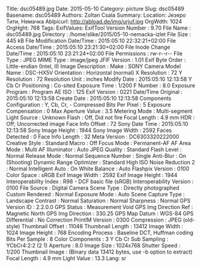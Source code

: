 Title: dsc05489.jpg
Date: 2015-05-10
Category: picture
Slug: dsc05489
Basename: dsc05489
Authors: Zoltan Csala
Summary:
Location: Језеро Тити, Немачка
Ablpicurl: http://abload.de/img/urjuf.jpg
OrgWdth: 1024
OrgHght: 768
Tags:
ExifValues: ExifTool Version Number : 9.70
            File Name : dsc05489.jpg
            Directory : /home/slike/2015/05-10-nemacka-izlet
            File Size : 445 kB
            File Modification Date/Time : 2015:05:10 22:32:21+02:00
            File Access Date/Time : 2015:05:10 23:21:30+02:00
            File Inode Change Date/Time : 2015:05:10 23:21:24+02:00
            File Permissions : rw-r--r--
            File Type : JPEG
            MIME Type : image/jpeg
            JFIF Version : 1.01
            Exif Byte Order : Little-endian (Intel, II)
            Image Description :
            Make : SONY
            Camera Model Name : DSC-HX5V
            Orientation : Horizontal (normal)
            X Resolution : 72
            Y Resolution : 72
            Resolution Unit : inches
            Modify Date : 2015:05:10 12:13:58
            Y Cb Cr Positioning : Co-sited
            Exposure Time : 1/200
            F Number : 8.0
            Exposure Program : Program AE
            ISO : 125
            Exif Version : 0221
            Date/Time Original : 2015:05:10 12:13:58
            Create Date : 2015:05:10 12:13:58
            Components Configuration : Y, Cb, Cr, -
            Compressed Bits Per Pixel : 5
            Exposure Compensation : 0
            Max Aperture Value : 3.5
            Metering Mode : Multi-segment
            Light Source : Unknown
            Flash : Off, Did not fire
            Focal Length : 4.9 mm
            HDR : Off; Uncorrected image
            Face Info Offset : 72
            Sony Date Time : 2015:05:10 12:13:58
            Sony Image Height : 1944
            Sony Image Width : 2592
            Faces Detected : 0
            Face Info Length : 32
            Meta Version : DC6303320222000
            Creative Style : Standard
            Macro : Off
            Focus Mode : Permanent-AF
            AF Area Mode : Multi
            AF Illuminator : Auto
            JPEG Quality : Standard
            Flash Level : Normal
            Release Mode : Normal
            Sequence Number : Single
            Anti-Blur : On (Shooting)
            Dynamic Range Optimizer : Standard
            High ISO Noise Reduction 2 : Normal
            Intelligent Auto : On
            White Balance : Auto
            Flashpix Version : 0100
            Color Space : sRGB
            Exif Image Width : 2592
            Exif Image Height : 1944
            Interoperability Index : R98 - DCF basic file (sRGB)
            Interoperability Version : 0100
            File Source : Digital Camera
            Scene Type : Directly photographed
            Custom Rendered : Normal
            Exposure Mode : Auto
            Scene Capture Type : Landscape
            Contrast : Normal
            Saturation : Normal
            Sharpness : Normal
            GPS Version ID : 2.2.0.0
            GPS Status : Measurement Void
            GPS Img Direction Ref : Magnetic North
            GPS Img Direction : 330.25
            GPS Map Datum : WGS-84
            GPS Differential : No Correction
            PrintIM Version : 0300
            Compression : JPEG (old-style)
            Thumbnail Offset : 11048
            Thumbnail Length : 13412
            Image Width : 1024
            Image Height : 768
            Encoding Process : Baseline DCT, Huffman coding
            Bits Per Sample : 8
            Color Components : 3
            Y Cb Cr Sub Sampling : YCbCr4:2:2 (2 1)
            Aperture : 8.0
            Image Size : 1024x768
            Shutter Speed : 1/200
            Thumbnail Image : (Binary data 13412 bytes, use -b option to extract)
            Focal Length : 4.9 mm
            Light Value : 13.3
Lang: sr


